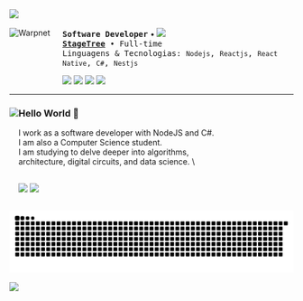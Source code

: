 <img src="https://capsule-render.vercel.app/api?type=waving&height=149&color=423A5E&fontSize=32&fontAlignY=36&textBg=false&fontColor=FFF&animation=twinkling"/>

[<img align="left" height="94px" width="94px" alt="Warpnet" src="https://i.pinimg.com/564x/23/a7/dc/23a7dc4c576328dc278960241a4adb39.jpg"/>](https://www.github.com/andersonzero0)

<span style="font-family: monospace, monospace;">**Software Developer**</span> • <img src="https://img.shields.io/github/followers/andersonzero0.svg?style=social&label=Follow&maxAge=2592000"/> \
<span style="font-family: monospace, monospace;">[**StageTree**](https://www.stagetree.com.br/) • Full-time</span> \
<span style="font-family: monospace, monospace;">Linguagens & Tecnologias: `Nodejs`, `Reactjs`, `React Native`, `C#`, `Nestjs`</span>

<p>
  <a href="https://github.com/andersonzero0"><img src="https://img.shields.io/badge/GitHub-000000?style=for-the-badge&logo=github&logoColor=white"/></a>
  <a href="https://www.linkedin.com/in/andersonvianaa/"><img src="https://img.shields.io/badge/LinkedIn-000000?style=for-the-badge&logo=linkedin&logoColor=white"/></a>
  <a href="https://twitter.com/andersonn_dev"><img src="https://img.shields.io/badge/Twitter/X-000000?style=for-the-badge&logo=x&logoColor=white"/></a>
  <a href="https://dev.to/andersonzero0"><img src="https://img.shields.io/badge/DEV.TO-000000?style=for-the-badge&logo=dev.to&logoColor=white"/></a>
</p>

---

<div>
<img align="left" height="150em" src="https://www.icegif.com/wp-content/uploads/2023/05/icegif-567.gif"/>

### Hello World 👋
<span>I work as a software developer with NodeJS and C#. <br/> I am also a Computer Science student. <br/> I am studying to delve deeper into algorithms, <br/> architecture, digital circuits, and data science.</span> \

</div>

##
<div>
    <img height="150em" src="https://github-readme-stats-eosin-ten-54.vercel.app/api?username=andersonzero0&show_icons=true&&rank_icon=linux&include_all_commits=true&count_private=true&title_color=000000&text_color=000000&icon_color=000000&bg_color=FFFFFF&hide_title=true"/>
    <img height="150em" src="https://github-readme-stats-eosin-ten-54.vercel.app/api/top-langs/?username=andersonzero0&layout=compact&langs_count=6&title_color=000000&text_color=000000&bg_color=FFFFFF">
</div>

##

 <div> 
  
![Snake animation](https://github.com/andersonzero0/andersonzero0/blob/output/github-contribution-grid-snake.svg)
   
</div>

<img src="https://capsule-render.vercel.app/api?type=waving&height=149&color=423A5E&fontSize=32&fontAlignY=36&textBg=false&fontColor=FFF&animation=twinkling&section=footer"/>

